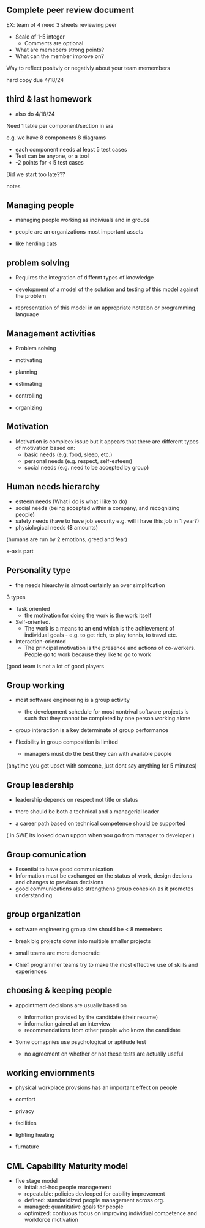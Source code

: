## Complete peer review document

EX: team of 4 need 3 sheets reviewing peer

- Scale of 1-5 integer
  - Comments are optional
- What are memebers strong points?
- What can the member improve on?

Way to reflect positvly or negativly about your team memembers

hard copy due 4/18/24

## third & last homework

- also do 4/18/24

Need 1 table per component/section in sra

e.g. we have 8 components 8 diagrams

- each component needs at least 5 test cases
- Test can be anyone, or a tool
- -2 points for < 5 test cases

Did we start too late???

notes

## Managing people

- managing people working as indiviuals and in groups

- people are an organizations most important assets
- like herding cats

## problem solving

- Requires the integration of differnt types of knowledge

- development of a model of the solution and testing of this model against the problem
- representation of this model in an appropriate notation or programming language

## Management activities

- Problem solving

- motivating
- planning
- estimating
- controlling
- organizing

## Motivation

- Motivation is compleex issue but it appears that there are different types of motivation based on:
  - basic needs (e.g. food, sleep, etc.)
  - personal needs (e.g. respect, self-esteem)
  - social needs (e.g. need to be accepted by group)

## Human needs hierarchy

- esteem needs (What i do is what i like to do)
- social needs (being accepted within a company, and recognizing people)
- safety needs (have to have job security e.g. will i have this job in 1 year?)
- physiological needs ($ amounts)

(humans are run by 2 emotions, greed and fear)

x-axis part

## Personality type

- the needs hiearchy is almost certainly an over simplifcation

3 types

- Task oriented
  - the motivation for doing the work is the work itself
- Self-oriented.
  - The work is a means to an end which is the achievement of individual goals - e.g. to get rich, to play tennis, to travel etc.
- Interaction-oriented
  - The principal motivation is the presence and actions of co-workers. People go to work because they like to go to work

(good team is not a lot of good players

## Group working

- most software engineering is a group activity
  - the development schedule for most nontrival software projects is such that they cannot be completed by one person working alone

- group interaction is a key determinate of group performance
- Flexibility in group composition is limited
  - managers must do the best they can with available people

(anytime you get upset with someone, just dont say anything for 5 minutes)

## Group leadership

- leadership depends on respect not title or status

- there should be both a technical and a managerial leader
- a career path based on technical competence should be supported

( in SWE its looked down uppon when you go from manager to developer )

## Group comunication

- Essential to have good communication
- Information must be exchanged on the status of work, design decions and changes to previous decisions
- good communications also strengthens group cohesion as it promotes understanding

## group organization

- software engineering group size should be < 8 memebers

- break big projects down into multiple smaller projects
- small teams are more democratic
- Chief programmer teams try to make the most effective use of skills and experiences

## choosing & keeping people

- appointment decisions are usually based on
  - information provided by the candidate (their resume)
  - information gained at an interview
  - recommendations from other people who know the candidate

- Some comapnies use psychological or aptitude test
  - no agreement on whether or not these tests are actually useful

## working enviornments

- physical workplace provsions has an important effect on people

- comfort
- privacy
- facilities
- lighting heating
- furnature

## CML Capability Maturity model

- five stage model
  - inital: ad-hoc people management
  - repeatable: policies devleoped for cability improvement
  - defined: standaridized people management across org.
  - managed: quantitative goals for people
  - optimized: contiuous focus on improving individual competence and workforce motivation
